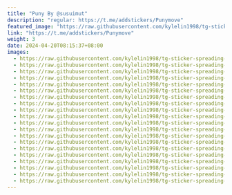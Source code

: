 ```yaml
---
title: "Puny By @susuimut"
description: "regular: https://t.me/addstickers/Punymove"
featured_image: "https://raw.githubusercontent.com/kylelin1998/tg-sticker-spreading-worldwide-images/main/img/2aa8a5a8-e06a-46fa-8a72-17dda3e4cc21.jpg"
link: "https://t.me/addstickers/Punymove"
weight: 3
date: 2024-04-20T08:15:37+08:00
images:
  - https://raw.githubusercontent.com/kylelin1998/tg-sticker-spreading-worldwide-images/main/img/2aa8a5a8-e06a-46fa-8a72-17dda3e4cc21.jpg
  - https://raw.githubusercontent.com/kylelin1998/tg-sticker-spreading-worldwide-images/main/img/d7a21ce7-850a-4fff-b70b-a81fc5155107.jpg
  - https://raw.githubusercontent.com/kylelin1998/tg-sticker-spreading-worldwide-images/main/img/8ab319ec-48cf-4f30-9bfb-af35b48d19da.jpg
  - https://raw.githubusercontent.com/kylelin1998/tg-sticker-spreading-worldwide-images/main/img/40bcdfe3-661d-43b9-addf-70a9d60b6d06.jpg
  - https://raw.githubusercontent.com/kylelin1998/tg-sticker-spreading-worldwide-images/main/img/5954b7a1-05aa-42ce-bb03-f63421276597.jpg
  - https://raw.githubusercontent.com/kylelin1998/tg-sticker-spreading-worldwide-images/main/img/42842539-ca5c-47d2-8eff-5fdb6ae63a4f.jpg
  - https://raw.githubusercontent.com/kylelin1998/tg-sticker-spreading-worldwide-images/main/img/582df0ca-4200-42e0-898b-ac11e5126ea7.jpg
  - https://raw.githubusercontent.com/kylelin1998/tg-sticker-spreading-worldwide-images/main/img/b618fc96-74f5-428e-8c17-c0c9b93df8a0.jpg
  - https://raw.githubusercontent.com/kylelin1998/tg-sticker-spreading-worldwide-images/main/img/8655179a-a370-4d1b-8e28-d2789b18a8e5.jpg
  - https://raw.githubusercontent.com/kylelin1998/tg-sticker-spreading-worldwide-images/main/img/d001fb11-4141-4b5b-9358-e5069a2ce1e4.jpg
  - https://raw.githubusercontent.com/kylelin1998/tg-sticker-spreading-worldwide-images/main/img/c7c4d78c-504d-402b-9843-cc3f76c70bbc.jpg
  - https://raw.githubusercontent.com/kylelin1998/tg-sticker-spreading-worldwide-images/main/img/ef1945d7-19b1-47cd-a1bc-d335c9a617d2.jpg
  - https://raw.githubusercontent.com/kylelin1998/tg-sticker-spreading-worldwide-images/main/img/e53c8f6d-5c42-400b-99b1-4d29d33907f2.jpg
  - https://raw.githubusercontent.com/kylelin1998/tg-sticker-spreading-worldwide-images/main/img/60ddfab1-e225-485c-a320-c2a91776c3d7.jpg
  - https://raw.githubusercontent.com/kylelin1998/tg-sticker-spreading-worldwide-images/main/img/7763a11f-8bab-4be4-a326-65708cf7fd56.jpg
  - https://raw.githubusercontent.com/kylelin1998/tg-sticker-spreading-worldwide-images/main/img/71a8a726-4c61-41bb-9c49-79da4f4019fc.jpg
  - https://raw.githubusercontent.com/kylelin1998/tg-sticker-spreading-worldwide-images/main/img/3c28e5b6-9a07-4577-832f-71785b396065.jpg
  - https://raw.githubusercontent.com/kylelin1998/tg-sticker-spreading-worldwide-images/main/img/387b3c76-8d5f-4094-9e25-f63bf9f86ac2.jpg
  - https://raw.githubusercontent.com/kylelin1998/tg-sticker-spreading-worldwide-images/main/img/2aadeaac-dd0f-46c7-a36f-d72c89027c74.jpg
  - https://raw.githubusercontent.com/kylelin1998/tg-sticker-spreading-worldwide-images/main/img/81253839-343f-48df-a821-418fdf7dbf33.jpg
---
```

